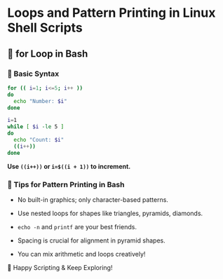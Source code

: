 # Loops and Pattern Printing in Linux Shell Scripts

## 🔂 for Loop in Bash

### 🔸 Basic Syntax
```bash
for (( i=1; i<=5; i++ ))
do
  echo "Number: $i"
done

i=1
while [ $i -le 5 ]
do
  echo "Count: $i"
  ((i++))
done

```

**Use `((i++))` or `i=$((i + 1))` to increment.**

### 🧠 Tips for Pattern Printing in Bash
* No built-in graphics; only character-based patterns.

* Use nested loops for shapes like triangles, pyramids, diamonds.

* `echo -n` and `printf` are your best friends.

* Spacing is crucial for alignment in pyramid shapes.

* You can mix arithmetic and loops creatively!

🎉 Happy Scripting & Keep Exploring!